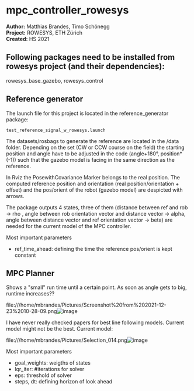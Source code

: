 # mpc_controller_rowesys


**Author:** Matthias Brandes, Timo Schönegg <br />
**Project:** ROWESYS, ETH Zürich <br />
**Created:** HS 2021

## Following packages need to be installed from rowesys project (and their dependencies):
rowesys_base_gazebo, rowesys_control

## Reference generator
The launch file for this project is located in the reference_generator package: 

```
test_reference_signal_w_rowesys.launch
```

The datasets/rosbags to generate the reference are located in the /data folder. Depending on the set (CW or CCW course on the field) the starting position and angle have to be adjusted in the code (angle+180°, position*(-1)) such that the gazebo model is facing in the same direction as the reference.

In Rviz the PosewithCovariance Marker belongs to the real position. The computed reference position and orientation (real position/orientation + offset) and the pos/orient of the robot (gazebo model) are despicted with arrows. 

The package outputs 4 states, three of them (distance between ref and rob -> rho , angle between rob orientation vector and distance vector -> alpha, angle between distance vector and ref orientation vector -> beta) are needed for the current model of the MPC controller.

Most important parameters
- ref_time_ahead: defining the time the reference pos/orient is kept constant

## MPC Planner
Shows a "small" run time until a certain point. As soon as angle gets to big, runtime increases??

file:///home/mbrandes/Pictures/Screenshot%20from%202021-12-23%2010-28-09.png![image](https://user-images.githubusercontent.com/37098089/152985868-60d0fc98-d122-45e3-a2c6-13cf363e23a1.png)

I have never really checked papers for best line following models. Current model might not be the best.
Current model:

file:///home/mbrandes/Pictures/Selection_014.png![image](https://user-images.githubusercontent.com/37098089/152986687-fee353de-0f77-4455-a453-5ae3f9c08988.png)

Most important parameters
- goal_weights: weigths of states
- lqr_iter: #iterations for solver
- eps: threshold of solver
- steps, dt: defining horizon of look ahead



 
